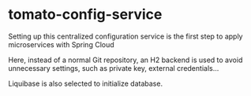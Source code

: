 # tomato-config-service

Setting up this centralized configuration service is the first step to apply microservices with Spring Cloud

Here, instead of a normal Git repository, an H2 backend is used to avoid unnecessary settings, such as private key,
external credentials...

Liquibase is also selected to initialize database.